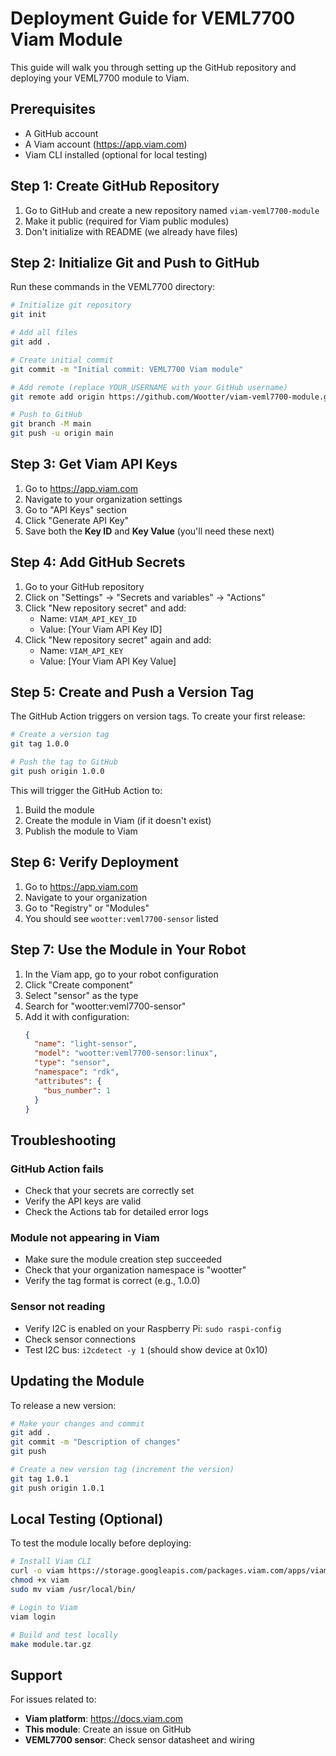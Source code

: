 # Deployment Guide for VEML7700 Viam Module

This guide will walk you through setting up the GitHub repository and deploying your VEML7700 module to Viam.

## Prerequisites

- A GitHub account
- A Viam account (https://app.viam.com)
- Viam CLI installed (optional for local testing)

## Step 1: Create GitHub Repository

1. Go to GitHub and create a new repository named `viam-veml7700-module`
2. Make it public (required for Viam public modules)
3. Don't initialize with README (we already have files)

## Step 2: Initialize Git and Push to GitHub

Run these commands in the VEML7700 directory:

```bash
# Initialize git repository
git init

# Add all files
git add .

# Create initial commit
git commit -m "Initial commit: VEML7700 Viam module"

# Add remote (replace YOUR_USERNAME with your GitHub username)
git remote add origin https://github.com/Wootter/viam-veml7700-module.git

# Push to GitHub
git branch -M main
git push -u origin main
```

## Step 3: Get Viam API Keys

1. Go to https://app.viam.com
2. Navigate to your organization settings
3. Go to "API Keys" section
4. Click "Generate API Key"
5. Save both the **Key ID** and **Key Value** (you'll need these next)

## Step 4: Add GitHub Secrets

1. Go to your GitHub repository
2. Click on "Settings" → "Secrets and variables" → "Actions"
3. Click "New repository secret" and add:
   - Name: `VIAM_API_KEY_ID`
   - Value: [Your Viam API Key ID]
4. Click "New repository secret" again and add:
   - Name: `VIAM_API_KEY`
   - Value: [Your Viam API Key Value]

## Step 5: Create and Push a Version Tag

The GitHub Action triggers on version tags. To create your first release:

```bash
# Create a version tag
git tag 1.0.0

# Push the tag to GitHub
git push origin 1.0.0
```

This will trigger the GitHub Action to:
1. Build the module
2. Create the module in Viam (if it doesn't exist)
3. Publish the module to Viam

## Step 6: Verify Deployment

1. Go to https://app.viam.com
2. Navigate to your organization
3. Go to "Registry" or "Modules"
4. You should see `wootter:veml7700-sensor` listed

## Step 7: Use the Module in Your Robot

1. In the Viam app, go to your robot configuration
2. Click "Create component"
3. Select "sensor" as the type
4. Search for "wootter:veml7700-sensor"
5. Add it with configuration:
   ```json
   {
     "name": "light-sensor",
     "model": "wootter:veml7700-sensor:linux",
     "type": "sensor",
     "namespace": "rdk",
     "attributes": {
       "bus_number": 1
     }
   }
   ```

## Troubleshooting

### GitHub Action fails
- Check that your secrets are correctly set
- Verify the API keys are valid
- Check the Actions tab for detailed error logs

### Module not appearing in Viam
- Make sure the module creation step succeeded
- Check that your organization namespace is "wootter"
- Verify the tag format is correct (e.g., 1.0.0)

### Sensor not reading
- Verify I2C is enabled on your Raspberry Pi: `sudo raspi-config`
- Check sensor connections
- Test I2C bus: `i2cdetect -y 1` (should show device at 0x10)

## Updating the Module

To release a new version:

```bash
# Make your changes and commit
git add .
git commit -m "Description of changes"
git push

# Create a new version tag (increment the version)
git tag 1.0.1
git push origin 1.0.1
```

## Local Testing (Optional)

To test the module locally before deploying:

```bash
# Install Viam CLI
curl -o viam https://storage.googleapis.com/packages.viam.com/apps/viam-cli/viam-cli-stable-linux-amd64
chmod +x viam
sudo mv viam /usr/local/bin/

# Login to Viam
viam login

# Build and test locally
make module.tar.gz
```

## Support

For issues related to:
- **Viam platform**: https://docs.viam.com
- **This module**: Create an issue on GitHub
- **VEML7700 sensor**: Check sensor datasheet and wiring

